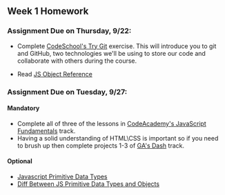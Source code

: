 ## Week 1 Homework

### Assignment Due on Thursday, 9/22:
* Complete [CodeSchool's Try Git](https://try.github.io/) exercise. This will introduce you to git and GitHub, two technologies we'll be using to store our code and collaborate with others during the course.

* Read [JS Object Reference](http://www.w3schools.com/jsref/jsref_operators.asp)

### Assignment Due on Tuesday, 9/27:

#### Mandatory


* Complete all of three of the lessons in [CodeAcademy's JavaScript Fundamentals](https://www.codecademy.com/en/tracks/javascript-upgraded) track.
* Having a solid understanding of HTML\CSS is important so if you need to brush up then complete projects 1-3 of [GA's Dash](https://dash.generalassemb.ly/projects) track.

#### Optional
* [Javascript Primitive Data Types](https://javascriptweblog.wordpress.com/2010/09/27/the-secret-life-of-javascript-primitives/)
* [Diff Between JS Primitive Data Types and Objects](http://vicfriedman.github.io/blog/2013/09/15/the-difference-between-javascript-primitive-data-types-and-objects/)



